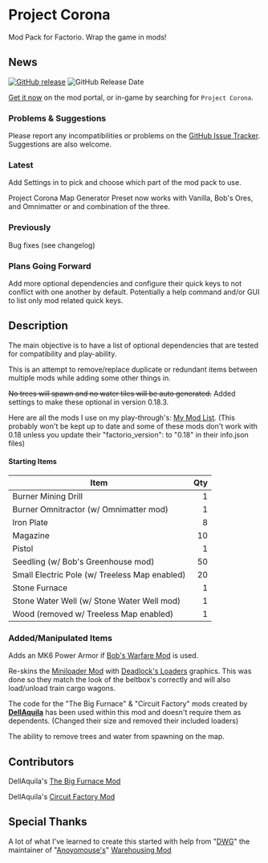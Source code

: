 # Project Corona

Mod Pack for Factorio.  Wrap the game in mods!

## News

[![GitHub release][badge-latest-release]][github-latest-release]
![GitHub Release Date][badge-release-date]

[Get it now][mod-portal-entry] on the mod portal, or in-game by searching for `Project Corona`.

### Problems & Suggestions

Please report any incompatibilities or problems on the [GitHub Issue Tracker][issue-tracker].  Suggestions are also welcome.

<!--
### Translations!

Place Holder
-->

### Latest

Add Settings in to pick and choose which part of the mod pack to use.

Project Corona Map Generator Preset now works with Vanilla, Bob's Ores, and Omnimatter or and combination of the three.

### Previously

Bug fixes (see changelog)

### Plans Going Forward

Add more optional dependencies and configure their quick keys to not conflict with one another by default.  Potentially a help command and/or GUI to list only mod related quick keys.

## Description

The main objective is to have a list of optional dependencies that are tested for compatibility and play-ability.

This is an attempt to remove/replace duplicate or redundant items between multiple mods while adding some other things in.

~~No trees will spawn and no water tiles will be auto generated.~~ Added settings to make these optional in version 0.18.3.

Here are all the mods I use on my play-through's: [My Mod List][personal-mod-list]. (This probably won't be kept up to date and some of these mods don't work with 0.18 unless you update their "factorio_version": to "0.18" in their info.json files)

#### Starting Items

Item|Qty
---|---:
Burner Mining Drill | 1
Burner Omnitractor (w/ Omnimatter mod) | 1
Iron Plate | 8
Magazine | 10
Pistol | 1
Seedling (w/ Bob's Greenhouse mod) | 50
Small Electric Pole (w/ Treeless Map enabled) | 20
Stone Furnace | 1
Stone Water Well (w/ Stone Water Well mod) | 1
Wood (removed w/ Treeless Map enabled) | 1

### Added/Manipulated Items

Adds an MK6 Power Armor if [Bob's Warfare Mod][bobwarfare-mod-page] is used.

Re-skins the [Miniloader Mod][miniloader-mod-page] with [Deadlock's Loaders][deadlock-mod-page] graphics.  This was done so they match the look of the beltbox's correctly and will also load/unload train cargo wagons.

The code for the "The Big Furnace" & "Circuit Factory" mods created by **[DellAquila][dellaquila-page]** has been used within this mod and doesn't require them as dependents. (Changed their size and removed their included loaders)

The ability to remove trees and water from spawning on the map.

## Contributors

DellAquila's [The Big Furnace Mod][the-big-furnace-mod]

DellAquila's [Circuit Factory Mod][circuit-factory-mod]

## Special Thanks

A lot of what I've learned to create this started with help from "[DWG][dwg-github-page]" the maintainer of "[Anoyomouse's][Anoyomouse-github-page]" [Warehousing Mod][warehousing-mod-page]

  [dellaquila-page]: https://mods.factorio.com/user/dellaquila
  [the-big-furnace-mod]: https://mods.factorio.com/mod/TheBigFurnace
  [circuit-factory-mod]: https://mods.factorio.com/mod/CircuitFactory
  
  [warehousing-mod-page]: https://mods.factorio.com/mod/Warehousing
  [dwg-github-page]: https://github.com/dgw
  [Anoyomouse-github-page]: https://github.com/Anoyomouse
  
  [bobwarfare-mod-page]: https://mods.factorio.com/mod/bobwarfare
  
  [miniloader-mod-page]: https://mods.factorio.com/mod/miniloader
  
  [deadlock-mod-page]: https://mods.factorio.com/mod/deadlock-beltboxes-loaders
  
  [mod-portal-entry]: https://mods.factorio.com/mod/project-corona
  [personal-mod-list]: https://github.com/Project-Corona/Project-Corona/blob/master/mod-list.txt
  <!--[forum-thread]:--> 
  
  [github-latest-release]: https://github.com/Project-Corona/Project-Corona/releases/latest
  [issue-tracker]: https://github.com/Project-Corona/Project-Corona/issues
   
  [badge-latest-release]: https://img.shields.io/github/v/release/project-corona/project-corona.svg?label=current+version
  [badge-release-date]: https://img.shields.io/github/release-date/project-corona/project-corona.svg?label=released
  